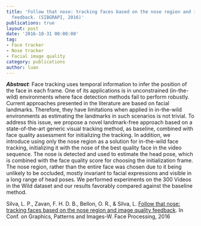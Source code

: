```yaml
---
title: 'Follow that nose: tracking faces based on the nose region and image quality
  feedback. (SIBGRAPI, 2016)'
publications: true
layout: post
date: '2016-10-31 00:00:00'
tag:
- Face tracker
- Nose tracker
- Facial image quality
category: publications
author: luan
---
```


***Abstract**:*
Face tracking uses temporal information to infer the position of the face in each frame. 
One of its applications is in unconstrained (in-the-wild) environments where face detection methods fail to perform robustly. 
Current approaches presented in the literature are based on facial landmarks. 
Therefore, they have limitations when applied in in-the-wild environments as estimating the landmarks in such scenarios is not trivial. 
To address this issue, we propose a novel landmark-free approach based on a state-of-the-art generic visual tracking method, as baseline, combined with face quality assessment for initializing the tracking. 
In addition, we introduce using only the nose region as a solution for in-the-wild face tracking, initializing it with the nose of the best quality face in the video sequence. 
The nose is detected and used to estimate the head pose, which is combined with the face quality score for choosing the initialization frame. 
The nose region, rather than the entire face was chosen due to it being unlikely to be occluded, mostly invariant to facial expressions and visible in a long range of head poses. 
We performed experiments on the 300 Videos in the Wild dataset and our results favorably compared against the baseline method.

Silva, L. P., Zavan, F. H. D. B., Bellon, O. R., & Silva, L. [Follow that nose: tracking faces based on the nose region and image quality feedback](http://gibis.unifesp.br/sibgrapi16/eproceedings/wfpa/11.pdf). In Conf. on Graphics, Patterns and Images-W. Face Processing, 2016